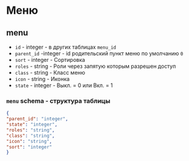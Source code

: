 # Меню
## menu
- `id` - integer - в других таблицах `menu_id`
- `parent_id` -integer - id родительский пункт меню по умолчанию `0`
- `sort` - integer - Сортировка
- `roles` - string - Роли через запятую которым разрешен доступ
- `class` - string - Класс меню
- `icon` - string - Иконка
- `state` - integer - Выкл. = 0 или Вкл. = 1
### `menu` schema - структура таблицы
```json
{
"parent_id": "integer",
"state": "integer",
"roles": "string",
"class": "string",
"icon": "string",
"sort": "integer"
}
```
 
